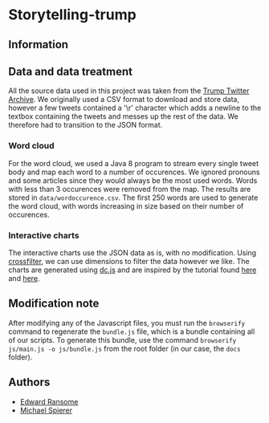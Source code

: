 # Storytelling-trump

## Information


## Data and data treatment
All the source data used in this project was taken from the [Trump Twitter Archive](http://www.trumptwitterarchive.com/archive). We originally used a CSV format to download and store data, however a few tweets contained a '\r' character which adds a newline to the textbox containing the tweets and messes up the rest of the data. We therefore had to transition to the JSON format.

### Word cloud
For the word cloud, we used a Java 8 program to stream every single tweet body and map each word to a number of occurences. We ignored pronouns and some articles since they would always be the most used words. Words with less than 3 occurences were removed from the map. The results are stored in `data/wordoccurence.csv`.
The first 250 words are used to generate the word cloud, with words increasing in size based on their number of occurences.

### Interactive charts
The interactive charts use the JSON data as is, with no modification. Using [crossfilter](http://square.github.io/crossfilter/), we can use dimensions to filter the data however we like. The charts are generated using [dc.js](https://dc-js.github.io/dc.js/) and are inspired by the tutorial found [here](http://dc-js.github.io/dc.js/docs/stock.html#section-10) and [here](http://bl.ocks.org/d3noob/6584483).

## Modification note
After modifying any of the Javascript files, you must run the `browserify` command to regenerate the `bundle.js` file, which is a bundle containing all of our scripts. To generate this bundle, use the command `browserify js/main.js -o js/bundle.js` from the root folder (in our case, the `docs` folder).

## Authors

 - [Edward Ransome](https://github.com/edwardransome)
 - [Michael Spierer](https://github.com/oceanos1)
